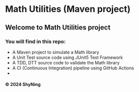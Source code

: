 # Math Utilities (Maven project)

## Welcome to Math Utilities project

### You will find in this repo:

- A Maven project to simulate a Math library
- A Unit Test source code using JUnit5 Test Framework
- A TDD, DTT source code to validate the Math library
- A CI (Continuous Integration) pipeline using GitHub Actions
-

#### &#169; 2024 ShyNing
